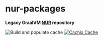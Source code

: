 # nur-packages

**Legacy GraalVM [NUR](https://github.com/nix-community/NUR) repository**

![Build and populate cache](https://github.com/7mind/7mind-nix/workflows/Build%20and%20populate%20cache/badge.svg)
[![Cachix Cache](https://img.shields.io/badge/cachix-7mind-nix.svg)](https://7mind-nix.cachix.org)

